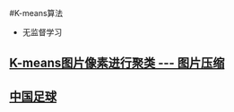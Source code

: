 #K-means算法
- 无监督学习
## [K-means图片像素进行聚类 --- 图片压缩](https://github.com/Zahirgeek/Data/blob/master/Machine_Learning/K-means/K-means%E5%9B%BE%E7%89%87%E5%83%8F%E7%B4%A0%E8%BF%9B%E8%A1%8C%E8%81%9A%E7%B1%BB%20---%20%E5%9B%BE%E7%89%87%E5%8E%8B%E7%BC%A9.ipynb)
## [中国足球]()

